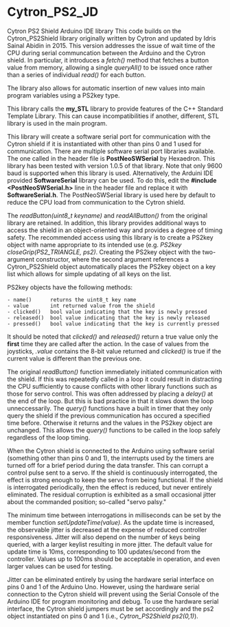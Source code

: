 # Cytron_PS2_JD
Cytron PS2 Shield Arduino IDE library
This code builds on the Cytron_PS2Shield library originally written by Cytron and updated by Idris Sainal Abidin in 2015. This version addresses the issue of wait time of the CPU during serial communcation between the Arduino and the Cytron shield. In particular, it introduces a *fetch()* method that fetches a button value from memory, allowing a single *queryAll()* to be issued once rather than a series of individual *read()* for each button.

The library also allows for automatic insertion of new values into main program variables using a PS2key type.

This library calls the **my_STL** library to provide features of the C++ Standard Template Library. This can cause incompatibilities if another, different, STL library is used in the main program.

This library will create a software serial port for communication with the Cytron shield if it is instantiated with other than pins 0 and 1 used for communication. There are multiple software serial port libraries available. The one called in the header file is **PostNeoSWSerial** by Hexaedron. This library has been tested with version 1.0.5 of that library. Note that only 9600 baud is supported when this library is used. Alternatively, the Arduini IDE provided **SoftwareSerial** library can be used. To do this, edit the **#include <PostNeoSWSerial.h>** line in the header file and replace it with **SoftwareSerial.h**.  The PostNeoSWSerial library is used here by default to reduce the CPU load from communication to the Cytron shield.

The *readButton(uint8_t keyname)* and *readAllButton()* from the original library are retained. In addition, this library provides additional ways to access the shield in an object-oriented way and provides a degree of timing safety. The recommended access using this library is to create a PS2key object with name appropriate to its intended use (e.g. *PS2key closeGrip(PS2_TRIANGLE, ps2)*. Creating the PS2key object with the two-argument constructor, where the second argument references a Cytron_PS2Shield object automatically places the PS2key object on a key list which allows for simple updating of all keys on the list.

PS2key objects have the following methods:

    - name()      returns the uint8_t key name
    - value       int returned value from the shield
    - clicked()   bool value indicating that the key is newly pressed
    - released()  bool value indicating that the key is newly released
    - pressed()   bool value indicating that the key is currently pressed
    
It should be noted that *clicked()* and *released()* return a true value only the **first** time they are called after the action. In the case of values from the joysticks, *.value* contains the 8-bit value returned and *clicked()* is true if the current value is different than the previous one.


The original *readButton()* function immediately initiated communication with the shield. If this was repeatedly called in a loop it could result in distracting the CPU sufficiently to cause conflicts with other library functions such as those for servo control. This was often addressed by placing a *delay()* at the end of the loop. But this is bad practice in that it slows down the loop unneccessarily. The *query()* functions have a built in timer that they only query the shield if the previous communication has occured a specified time before. Otherwise it returns and the values in the PS2key object are unchanged. This allows the *query()* functions to be called in the loop safely regardless of the loop timing. 

When the Cytron shield is connected to the Arduino using software serial (something other than pins 0 and 1), the interrupts used by the timers are turned off for a brief period during the data transfer. This can corrupt a control pulse sent to a servo. If the shield is continuously interrogated, the effect is strong enough to keep the servo from being functional. If the shield is interrogated periodically, then the effect is reduced, but never entirely eliminated. The residual corruption is exhibited as a small occasional jitter about the commanded position; so-called "servo palsy." 

The minimum time between interrogations in milliseconds can be set by the member function *setUpdateTime(value)*. As the update time is increased, the observable jitter is decreased at the expense of reduced controller responsiveness. Jitter will also depend on the number of keys being queried, with a larger keylist resulting in more jitter. The default value for update time is 10ms, corresponding to 100 updates/second from the controller. Values up to 100ms should be acceptable in operation, and even larger values can be used for testing.

Jitter can be eliminated entirely by using the hardware serial interface on pins 0 and 1 of the Arduino Uno. However, using the hardware serial connection to the Cytron shield will prevent using the Serial Console of the Arduino IDE for program monitoring and debug. To use the hardware serial interface, the Cytron shield jumpers must be set accordingly and the ps2 object instantiated on pins 0 and 1 (i.e., *Cytron_PS2Shield ps2(0,1)*).
